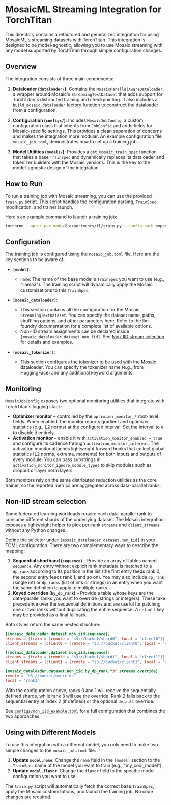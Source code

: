 # MosaicML Streaming Integration for TorchTitan

This directory contains a refactored and generalized integration for using MosaicML's streaming datasets with TorchTitan. This integration is designed to be model-agnostic, allowing you to use Mosaic streaming with any model supported by TorchTitan through simple configuration changes.

## Overview

The integration consists of three main components:

1.  **Dataloader (`dataloader/`)**: Contains the `MosaicParallelAwareDataloader`, a wrapper around Mosaic's `StreamingTextDataset` that adds support for TorchTitan's distributed training and checkpointing. It also includes a `build_mosaic_dataloader` factory function to construct the dataloader from a configuration.

2.  **Configuration (`configs/`)**: Includes `MosaicJobConfig`, a custom configuration class that inherits from `JobConfig` and adds fields for Mosaic-specific settings. This provides a clean separation of concerns and makes the integration more modular. An example configuration file, `mosaic_job.toml`, demonstrates how to set up a training job.

3.  **Model Utilities (`models/`)**: Provides a `get_mosaic_train_spec` function that takes a base `TrainSpec` and dynamically replaces its dataloader and tokenizer builders with the Mosaic versions. This is the key to the model-agnostic design of the integration.

## How to Run

To run a training job with Mosaic streaming, you can use the provided `train.py` script. This script handles the configuration parsing, `TrainSpec` modification, and trainer launch.

Here's an example command to launch a training job:

```bash
torchrun --nproc_per_node=2 experiments/fl/train.py --config-path experiments/fl/configs/fl_job.toml
```

## Configuration

The training job is configured using the `mosaic_job.toml` file. Here are the key sections to be aware of:

*   **`[model]`**:
    *   `name`: The name of the base model's `TrainSpec` you want to use (e.g., "llama3"). The training script will dynamically apply the Mosaic customizations to this `TrainSpec`.

*   **`[mosaic_dataloader]`**:
    *   This section contains all the configuration for the Mosaic `StreamingTextDataset`. You can specify the dataset name, paths, shuffling options, and other parameters here. Refer to the llm-foundry documentation for a complete list of available options.
    *   Non-IID stream assignments can be declared inside `[mosaic_dataloader.dataset.non_iid]`. See [Non-IID stream selection](#non-iid-stream-selection) for details and examples.

*   **`[mosaic_tokenizer]`**:
    *   This section configures the tokenizer to be used with the Mosaic dataloader. You can specify the tokenizer name (e.g., from HuggingFace) and any additional keyword arguments.

## Monitoring

`MosaicJobConfig` exposes two optional monitoring utilities that integrate with TorchTitan's logging stack:

* **Optimizer monitor** – controlled by the `optimizer_monitor_*` root-level fields. When enabled, the monitor reports gradient and optimizer statistics (e.g., L2 norms) at the configured interval. Set the interval to `0` to disable it entirely.
* **Activation monitor** – enable it with `activation_monitor_enabled = true` and configure its cadence through `activation_monitor_interval`. The activation monitor attaches lightweight forward hooks that collect global statistics (L2 norms, extrema, moments) for both inputs and outputs of every module. You can pass substrings in `activation_monitor_ignore_module_types` to skip modules such as dropout or layer norm layers.

Both monitors rely on the same distributed reduction utilities as the core trainer, so the reported metrics are aggregated across data-parallel ranks.

## Non-IID stream selection

Some federated learning workloads require each data-parallel rank to consume different shards of the underlying dataset. The Mosaic integration exposes a lightweight helper to pick per-rank `streams` and `client_streams` without any Python changes.

Define the selector under `[mosaic_dataloader.dataset.non_iid]` in your TOML configuration. There are two complementary ways to describe the mapping:

1.  **Sequential shorthand (`sequence`)** – Provide an array of tables named `sequence`. Any entry without explicit rank metadata is matched to a `dp_rank` according to its position in the list (the first entry feeds rank 0, the second entry feeds rank 1, and so on). You may also include `dp_rank` (single int) or `dp_ranks` (list of ints or strings) in an entry when you want the same definition to apply to multiple ranks.
2.  **Keyed overrides (`by_dp_rank`)** – Provide a table whose keys are the data-parallel ranks you want to override (strings or integers). These take precedence over the sequential definitions and are useful for patching one or two ranks without duplicating the entire sequence. A `default` key may be provided as a final fallback.

Both styles return the same nested structure:

```toml
[[mosaic_dataloader.dataset.non_iid.sequence]]
streams = {train = {remote = "s3://bucket/shard0", local = "client0"}}
client_streams = {client0 = {remote = "s3://bucket/client0", local = "client0"}}

[[mosaic_dataloader.dataset.non_iid.sequence]]
streams = {train = {remote = "s3://bucket/shard1", local = "client1"}}
client_streams = {client1 = {remote = "s3://bucket/client1", local = "client1"}}

[mosaic_dataloader.dataset.non_iid.by_dp_rank."3".streams.override]
remote = "s3://bucket/override"
local = "rank3"
```

With the configuration above, ranks 0 and 1 will receive the sequentially defined shards, while rank 3 will use the override. Rank 2 falls back to the sequential entry at index 2 (if defined) or the optional `default` override.

See [`configs/non_iid_example.toml`](configs/non_iid_example.toml) for a full configuration that combines the two approaches.

## Using with Different Models

To use this integration with a different model, you only need to make two simple changes to the `mosaic_job.toml` file:

1.  **Update `model.name`**: Change the `name` field in the `[model]` section to the `TrainSpec` name of the model you want to train (e.g., "my_cool_model").
2.  **Update `model.flavor`**: Change the `flavor` field to the specific model configuration you want to use.

The `train.py` script will automatically fetch the correct base `TrainSpec`, apply the Mosaic customizations, and launch the training job. No code changes are required.
